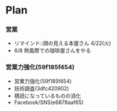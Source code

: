 # Plan
### 営業
- リマインド::顔の見える本屋さん 4/22(火)
- 6/8 熱風際での珈琲屋さんをやる

### 営業力強化(59f185f454)
- 営業力強化(59f185f454)
- 技術調査(3dfc420902)
- 積読になっているものの消化
- Facebook/SNS(e6878aaf65)

